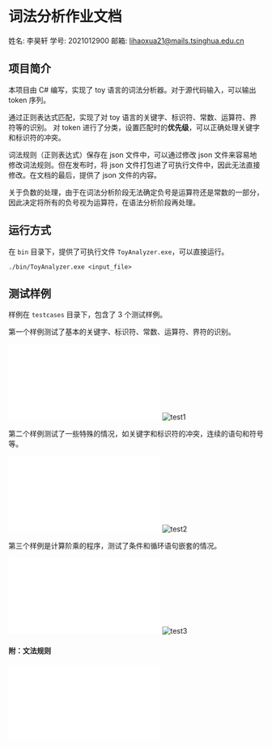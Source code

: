 # 词法分析作业文档

姓名: 李昊轩
学号: 2021012900
邮箱: lihaoxua21@mails.tsinghua.edu.cn

## 项目简介

本项目由 C# 编写，实现了 toy 语言的词法分析器。对于源代码输入，可以输出 token 序列。

通过正则表达式匹配，实现了对 toy 语言的关键字、标识符、常数、运算符、界符等的识别。
对 token 进行了分类，设置匹配时的**优先级**，可以正确处理关键字和标识符的冲突。

词法规则（正则表达式）保存在 json 文件中，可以通过修改 json 文件来容易地修改词法规则。但在发布时，将 json 文件打包进了可执行文件中，因此无法直接修改。在文档的最后，提供了 json 文件的内容。

关于负数的处理，由于在词法分析阶段无法确定负号是运算符还是常数的一部分，因此决定将所有的负号视为运算符，在语法分析阶段再处理。

## 运行方式

在 `bin` 目录下，提供了可执行文件 `ToyAnalyzer.exe`，可以直接运行。

```shell
./bin/ToyAnalyzer.exe <input_file>
```

## 测试样例

样例在 `testcases` 目录下，包含了 3 个测试样例。

第一个样例测试了基本的关键字、标识符、常数、运算符、界符的识别。

![test1](../testcases/1.in)
![test1](../testcases/1.out)

第二个样例测试了一些特殊的情况，如关键字和标识符的冲突，连续的语句和符号等。

![test2](../testcases/2.in)
![test2](../testcases/2.out)

第三个样例是计算阶乘的程序，测试了条件和循环语句嵌套的情况。

![test3](../testcases/3.in)
![test3](../testcases/3.out)

#### 附：文法规则

![lexer_rules](../src/ToyAnalyzer/Config/lexer_rules.json)
